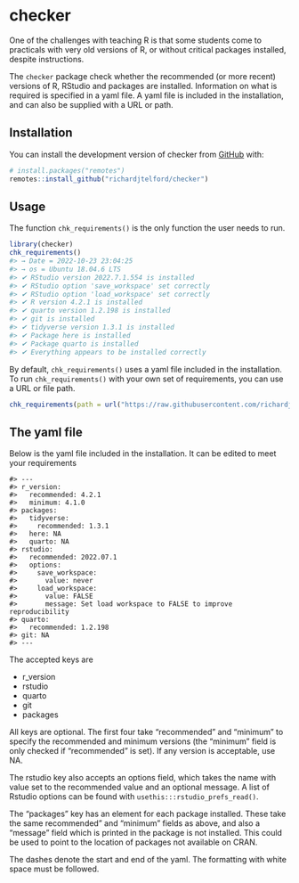 
<!-- README.md is generated from README.Rmd. Please edit that file -->

# checker

<!-- badges: start -->
<!-- badges: end -->

One of the challenges with teaching R is that some students come to
practicals with very old versions of R, or without critical packages
installed, despite instructions.

The `checker` package check whether the recommended (or more recent)
versions of R, RStudio and packages are installed. Information on what
is required is specified in a yaml file. A yaml file is included in the
installation, and can also be supplied with a URL or path.

## Installation

You can install the development version of checker from
[GitHub](https://github.com/) with:

``` r
# install.packages("remotes")
remotes::install_github("richardjtelford/checker")
```

## Usage

The function `chk_requirements()` is the only function the user needs to
run.

``` r
library(checker)
chk_requirements()
#> → Date = 2022-10-23 23:04:25
#> → os = Ubuntu 18.04.6 LTS
#> ✔ RStudio version 2022.7.1.554 is installed
#> ✔ RStudio option 'save_workspace' set correctly
#> ✔ RStudio option 'load_workspace' set correctly
#> ✔ R version 4.2.1 is installed
#> ✔ quarto version 1.2.198 is installed
#> ✔ git is installed
#> ✔ tidyverse version 1.3.1 is installed
#> ✔ Package here is installed
#> ✔ Package quarto is installed
#> ✔ Everything appears to be installed correctly
```

By default, `chk_requirements()` uses a yaml file included in the
installation. To run `chk_requirements()` with your own set of
requirements, you can use a URL or file path.

``` r
chk_requirements(path = url("https://raw.githubusercontent.com/richardjtelford/checker/main/inst/default.yaml"))
```

## The yaml file

Below is the yaml file included in the installation. It can be edited to
meet your requirements

    #> ---
    #> r_version:
    #>   recommended: 4.2.1
    #>   minimum: 4.1.0
    #> packages:
    #>   tidyverse:
    #>     recommended: 1.3.1
    #>   here: NA
    #>   quarto: NA
    #> rstudio:
    #>   recommended: 2022.07.1
    #>   options:
    #>     save_workspace:
    #>       value: never
    #>     load_workspace:
    #>       value: FALSE
    #>       message: Set load workspace to FALSE to improve reproducibility
    #> quarto:
    #>   recommended: 1.2.198
    #> git: NA
    #> ---

The accepted keys are

-   r_version
-   rstudio
-   quarto
-   git
-   packages

All keys are optional. The first four take “recommended” and “minimum”
to specify the recommended and minimum versions (the “minimum” field is
only checked if “recommended” is set). If any version is acceptable, use
NA.

The rstudio key also accepts an options field, which takes the name with
value set to the recommended value and an optional message. A list of
Rstudio options can be found with `usethis:::rstudio_prefs_read()`.

The “packages” key has an element for each package installed. These take
the same recommended” and “minimum” fields as above, and also a
“message” field which is printed in the package is not installed. This
could be used to point to the location of packages not available on
CRAN.

The dashes denote the start and end of the yaml. The formatting with
white space must be followed.
